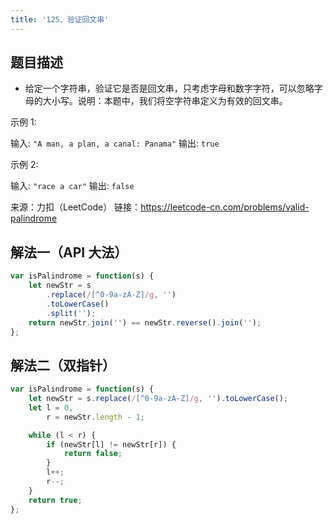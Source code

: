 ```yaml
---
title: '125、验证回文串'
---
```


## 题目描述

-   给定一个字符串，验证它是否是回文串，只考虑字母和数字字符，可以忽略字母的大小写。说明：本题中，我们将空字符串定义为有效的回文串。

示例 1:

输入: `"A man, a plan, a canal: Panama"`
输出: `true`

示例 2:

输入: `"race a car"`
输出: `false`

来源：力扣（LeetCode）
链接：https://leetcode-cn.com/problems/valid-palindrome

## 解法一（API 大法）

```js
var isPalindrome = function(s) {
	let newStr = s
		.replace(/[^0-9a-zA-Z]/g, '')
		.toLowerCase()
		.split('');
	return newStr.join('') == newStr.reverse().join('');
};
```

## 解法二（双指针）

```js
var isPalindrome = function(s) {
	let newStr = s.replace(/[^0-9a-zA-Z]/g, '').toLowerCase();
	let l = 0,
		r = newStr.length - 1;

	while (l < r) {
		if (newStr[l] != newStr[r]) {
			return false;
		}
		l++;
		r--;
	}
	return true;
};
```
